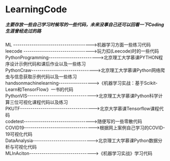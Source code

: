 # LearningCode
##### 主要存放一些自己学习时候写的一些代码，未来没事自己还可以回看一下Coding生涯曾经走过的路

ML -------------------------------------->机器学习方面一些练习代码  
leecode --------------------------------->玩力扣(Leecode)时的一些代码  
PythonProgramming------------------------>北京理工大学慕课PYTHON程序设计示例代码和课后作业以及一些练习  
PythonCraw------------------------------->北京理工大学慕课Python网络爬虫与信息获取示例代码以及一些练习  
handsonmachinelearning----------------->《机器学习实战：基于Scikit-Learn和TensorFlow》一书的代码  
PythonVIS-------------------------------->北京理工大学慕课Python科学计算三位可视化课程代码以及练习  
PKUTF------------------------------------>北京大学慕课Tensorflow课程代码  
codetest--------------------------------->随便写的一些零散代码  
COVID19---------------------------------->根据网上案例自己学习的COVID-19可视化代码  
DataAnalysia----------------------------->北京理工大学慕课Python数据分析与可视化代码  
MLInAciton------------------------------->《机器学习实战》学习代码
